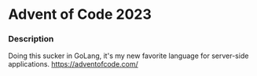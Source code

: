 # Advent of Code 2023

### Description

Doing this sucker in GoLang, it's my new favorite language for server-side applications.
https://adventofcode.com/

